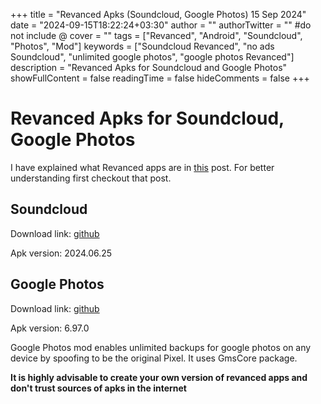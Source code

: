 +++
title = "Revanced Apks (Soundcloud, Google Photos) 15 Sep 2024"
date = "2024-09-15T18:22:24+03:30"
author = ""
authorTwitter = "" #do not include @
cover = ""
tags = ["Revanced", "Android", "Soundcloud", "Photos", "Mod"]
keywords = ["Soundcloud Revanced", "no ads Soundcloud", "unlimited google photos", "google photos Revanced"]
description = "Revanced Apks for Soundcloud and Google Photos"
showFullContent = false
readingTime = false
hideComments = false
+++

# Revanced Apks for Soundcloud, Google Photos

I have explained what Revanced apps are in [this](https://maybeparsa.top/posts/revanced/) post. For better understanding first checkout that post.



## Soundcloud

Download link: [github](https://github.com/parsamrrelax/revancedapks/releases/download/soundcloud2024.06.25/soundcloud-revanced_v2024.06.25-release-patches_v4.13.3.apk)

Apk version: 2024.06.25


## Google Photos

Download link: [github](https://github.com/parsamrrelax/revancedapks/releases/download/googlephotos6.97.0/out.apk)

Apk version: 6.97.0

Google Photos mod enables unlimited backups for google photos on any device by spoofing to be the original Pixel. It uses GmsCore package.



**It is highly advisable to create your own version of revanced apps and don't trust sources of apks in the internet**
